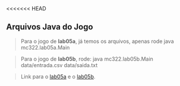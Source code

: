 <<<<<<< HEAD
## Arquivos Java do Jogo

> Para o jogo de **lab05a**, já temos os arquivos, apenas rode 
> java mc322.lab05a.Main

> Para o jogo de **lab05b**, rode:
> java mc322.lab05b.Main data/entrada.csv data/saida.txt

>
> Link para o [lab05a](src/mc322/lab05a) e o [lab05b](src/mc322/lab05b).